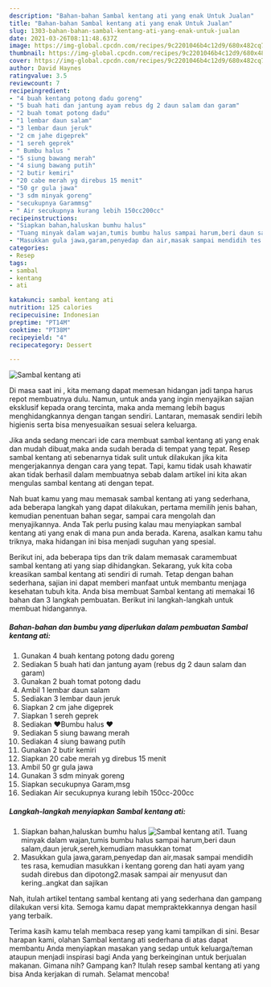 ```yaml
---
description: "Bahan-bahan Sambal kentang ati yang enak Untuk Jualan"
title: "Bahan-bahan Sambal kentang ati yang enak Untuk Jualan"
slug: 1303-bahan-bahan-sambal-kentang-ati-yang-enak-untuk-jualan
date: 2021-03-26T08:11:48.637Z
image: https://img-global.cpcdn.com/recipes/9c2201046b4c12d9/680x482cq70/sambal-kentang-ati-foto-resep-utama.jpg
thumbnail: https://img-global.cpcdn.com/recipes/9c2201046b4c12d9/680x482cq70/sambal-kentang-ati-foto-resep-utama.jpg
cover: https://img-global.cpcdn.com/recipes/9c2201046b4c12d9/680x482cq70/sambal-kentang-ati-foto-resep-utama.jpg
author: David Haynes
ratingvalue: 3.5
reviewcount: 7
recipeingredient:
- "4 buah kentang potong dadu goreng"
- "5 buah hati dan jantung ayam rebus dg 2 daun salam dan garam"
- "2 buah tomat potong dadu"
- "1 lembar daun salam"
- "3 lembar daun jeruk"
- "2 cm jahe digeprek"
- "1 sereh geprek"
- " Bumbu halus "
- "5 siung bawang merah"
- "4 siung bawang putih"
- "2 butir kemiri"
- "20 cabe merah yg direbus 15 menit"
- "50 gr gula jawa"
- "3 sdm minyak goreng"
- "secukupnya Garammsg"
- " Air secukupnya kurang lebih 150cc200cc"
recipeinstructions:
- "Siapkan bahan,haluskan bumhu halus"
- "Tuang minyak dalam wajan,tumis bumbu halus sampai harum,beri daun salam,daun jeruk,sereh,kemudiam masukkan tomat"
- "Masukkan gula jawa,garam,penyedap dan air,masak sampai mendidih tes rasa, kemudian masukkan i kentang goreng dan hati ayam yang sudah direbus dan dipotong2.masak sampai air menyusut dan kering..angkat dan sajikan"
categories:
- Resep
tags:
- sambal
- kentang
- ati

katakunci: sambal kentang ati 
nutrition: 125 calories
recipecuisine: Indonesian
preptime: "PT14M"
cooktime: "PT38M"
recipeyield: "4"
recipecategory: Dessert

---
```



![Sambal kentang ati](https://img-global.cpcdn.com/recipes/9c2201046b4c12d9/680x482cq70/sambal-kentang-ati-foto-resep-utama.jpg)

Di masa  saat ini , kita memang dapat memesan hidangan jadi tanpa harus repot membuatnya dulu. Namun, untuk anda yang ingin menyajikan sajian eksklusif kepada orang tercinta, maka anda memang lebih bagus menghidangkannya dengan tangan sendiri. Lantaran, memasak sendiri lebih higienis serta bisa menyesuaikan sesuai selera keluarga.

Jika anda sedang mencari ide cara membuat sambal kentang ati yang enak dan mudah dibuat,maka anda sudah berada di tempat yang tepat. Resep sambal kentang ati  sebenarnya tidak sulit untuk dilakukan jika kita mengerjakannya dengan cara yang tepat. Tapi, kamu tidak usah khawatir akan tidak berhasil dalam membuatnya 
sebab dalam artikel ini kita akan mengulas sambal kentang ati dengan tepat.  



Nah buat kamu yang mau memasak sambal kentang ati yang sederhana, ada beberapa langkah yang dapat dilakukan, pertama memilih jenis bahan, kemudian penentuan bahan segar, sampai cara mengolah dan menyajikannya. Anda Tak perlu pusing kalau mau menyiapkan sambal kentang ati yang enak di mana pun anda berada. Karena, asalkan kamu  tahu triknya, maka hidangan ini bisa menjadi suguhan yang spesial.

Berikut ini, ada beberapa tips dan trik dalam memasak caramembuat sambal kentang ati yang siap dihidangkan. Sekarang, yuk kita coba kreasikan sambal kentang ati sendiri di rumah. Tetap dengan bahan sederhana, sajian ini dapat memberi manfaat untuk membantu menjaga kesehatan tubuh kita. Anda bisa membuat Sambal kentang ati memakai 16 bahan dan 3 langkah pembuatan. Berikut ini langkah-langkah untuk membuat hidangannya.

<!--inarticleads1-->

##### Bahan-bahan dan bumbu yang diperlukan dalam pembuatan Sambal kentang ati:

1. Gunakan 4 buah kentang potong dadu goreng
1. Sediakan 5 buah hati dan jantung ayam (rebus dg 2 daun salam dan garam)
1. Gunakan 2 buah tomat potong dadu
1. Ambil 1 lembar daun salam
1. Sediakan 3 lembar daun jeruk
1. Siapkan 2 cm jahe digeprek
1. Siapkan 1 sereh geprek
1. Sediakan  ❤Bumbu halus ❤
1. Sediakan 5 siung bawang merah
1. Sediakan 4 siung bawang putih
1. Gunakan 2 butir kemiri
1. Siapkan 20 cabe merah yg direbus 15 menit
1. Ambil 50 gr gula jawa
1. Gunakan 3 sdm minyak goreng
1. Siapkan secukupnya Garam,msg
1. Sediakan  Air secukupnya kurang lebih 150cc-200cc




<!--inarticleads2-->

##### Langkah-langkah menyiapkan Sambal kentang ati:

1. Siapkan bahan,haluskan bumhu halus
<img src="https://img-global.cpcdn.com/steps/aa44886fca76622f/160x128cq70/sambal-kentang-ati-langkah-memasak-1-foto.jpg" alt="Sambal kentang ati">1. Tuang minyak dalam wajan,tumis bumbu halus sampai harum,beri daun salam,daun jeruk,sereh,kemudiam masukkan tomat
1. Masukkan gula jawa,garam,penyedap dan air,masak sampai mendidih tes rasa, kemudian masukkan i kentang goreng dan hati ayam yang sudah direbus dan dipotong2.masak sampai air menyusut dan kering..angkat dan sajikan




Nah, itulah artikel tentang  sambal kentang ati  yang sederhana dan gampang dilakukan versi kita. Semoga kamu dapat mempraktekkannya dengan hasil yang terbaik. 

Terima kasih kamu telah membaca resep yang kami tampilkan di sini. Besar harapan kami, olahan  Sambal kentang ati sederhana di atas dapat membantu Anda menyiapkan masakan yang sedap untuk keluarga/teman ataupun menjadi inspirasi bagi Anda yang berkeinginan untuk berjualan makanan. Gimana nih? Gampang kan? Itulah resep sambal kentang ati yang bisa Anda kerjakan di rumah. Selamat mencoba!

